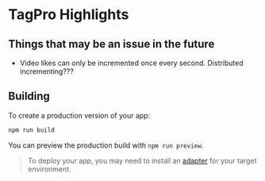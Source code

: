 # TagPro Highlights

## Things that may be an issue in the future

* Video likes can only be incremented once every second. Distributed incrementing???

## Building

To create a production version of your app:

```bash
npm run build
```

You can preview the production build with `npm run preview`.

> To deploy your app, you may need to install an [adapter](https://kit.svelte.dev/docs/adapters) for your target environment.
